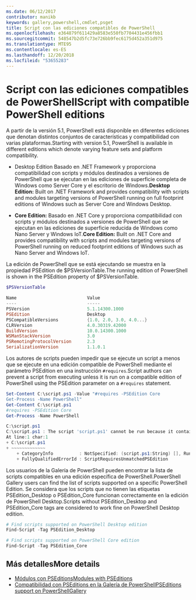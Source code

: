 ```yaml
---
ms.date: 06/12/2017
contributor: manikb
keywords: gallery,powershell,cmdlet,psget
title: Script con las ediciones compatibles de PowerShell
ms.openlocfilehash: e364879f611429a8583e550fb7704431e456fbb1
ms.sourcegitcommit: 548547b2d5fc73e726bb9fec6175d452a351d975
ms.translationtype: MTE95
ms.contentlocale: es-ES
ms.lasthandoff: 12/20/2018
ms.locfileid: "53655283"
---
```

# <a name="script-with-compatible-powershell-editions"></a><span data-ttu-id="fd21f-103">Script con las ediciones compatibles de PowerShell</span><span class="sxs-lookup"><span data-stu-id="fd21f-103">Script with compatible PowerShell editions</span></span>

<span data-ttu-id="fd21f-104">A partir de la versión 5.1, PowerShell está disponible en diferentes ediciones que denotan distintos conjuntos de características y compatibilidad con varias plataformas.</span><span class="sxs-lookup"><span data-stu-id="fd21f-104">Starting with version 5.1, PowerShell is available in different editions which denote varying feature sets and platform compatibility.</span></span>

- <span data-ttu-id="fd21f-105">Desktop Edition Basado en .NET Framework y proporciona compatibilidad con scripts y módulos destinados a versiones de PowerShell que se ejecutan en las ediciones de superficie completa de Windows como Server Core y el escritorio de Windows.</span><span class="sxs-lookup"><span data-stu-id="fd21f-105">**Desktop Edition:** Built on .NET Framework and provides compatibility with scripts and modules targeting versions of PowerShell running on full footprint editions of Windows such as Server Core and Windows Desktop.</span></span>

- <span data-ttu-id="fd21f-106">**Core Edition:** Basado en .NET Core y proporciona compatibilidad con scripts y módulos destinados a versiones de PowerShell que se ejecutan en las ediciones de superficie reducida de Windows como Nano Server y Windows IoT.</span><span class="sxs-lookup"><span data-stu-id="fd21f-106">**Core Edition:** Built on .NET Core and provides compatibility with scripts and modules targeting versions of PowerShell running on reduced footprint editions of Windows such as Nano Server and Windows IoT.</span></span>

<span data-ttu-id="fd21f-107">La edición de PowerShell que se está ejecutando se muestra en la propiedad PSEdition de $PSVersionTable.</span><span class="sxs-lookup"><span data-stu-id="fd21f-107">The running edition of PowerShell is shown in the PSEdition property of $PSVersionTable.</span></span>

```powershell
$PSVersionTable

Name                           Value
----                           -----
PSVersion                      5.1.14300.1000
PSEdition                      Desktop
PSCompatibleVersions           {1.0, 2.0, 3.0, 4.0...}
CLRVersion                     4.0.30319.42000
BuildVersion                   10.0.14300.1000
WSManStackVersion              3.0
PSRemotingProtocolVersion      2.3
SerializationVersion           1.1.0.1
```

<span data-ttu-id="fd21f-108">Los autores de scripts pueden impedir que se ejecute un script a menos que se ejecute en una edición compatible de PowerShell mediante el parámetro PSEdition en una instrucción `#requires`.</span><span class="sxs-lookup"><span data-stu-id="fd21f-108">Script authors can prevent a script from executing unless it is run on a compatible edition of PowerShell using the PSEdition parameter on a `#requires` statement.</span></span>

```powershell
Set-Content C:\script.ps1 -Value "#requires -PSEdition Core
Get-Process -Name PowerShell"
Get-Content C:\script.ps1
#requires -PSEdition Core
Get-Process -Name PowerShell

C:\script.ps1
C:\script.ps1 : The script 'script.ps1' cannot be run because it contained a "#requires" statement for PowerShell editions 'Core'. The edition of PowerShell that is required by the script does not match the currently running PowerShell Desktop edition.
At line:1 char:1
+ C:\script.ps1
+ ~~~~~~~~~~~~~
    + CategoryInfo          : NotSpecified: (script.ps1:String) [], RuntimeException
    + FullyQualifiedErrorId : ScriptRequiresUnmatchedPSEdition
```

<span data-ttu-id="fd21f-109">Los usuarios de la Galería de PowerShell pueden encontrar la lista de scripts compatibles en una edición específica de PowerShell.</span><span class="sxs-lookup"><span data-stu-id="fd21f-109">PowerShell Gallery users can find the list of scripts supported on a specific PowerShell Edition.</span></span>
<span data-ttu-id="fd21f-110">Se considera que los scripts que no tienen las etiquetas PSEdition_Desktop o PSEdition_Core funcionan correctamente en la edición de PowerShell Desktop.</span><span class="sxs-lookup"><span data-stu-id="fd21f-110">Scripts without PSEdition_Desktop and PSEdition_Core tags are considered to work fine on PowerShell Desktop edition.</span></span>

```powershell
# Find scripts supported on PowerShell Desktop edition
Find-Script -Tag PSEdition_Desktop

# Find scripts supported on PowerShell Core edition
Find-Script -Tag PSEdition_Core
```

## <a name="more-details"></a><span data-ttu-id="fd21f-111">Más detalles</span><span class="sxs-lookup"><span data-stu-id="fd21f-111">More details</span></span>

- [<span data-ttu-id="fd21f-112">Módulos con PSEditions</span><span class="sxs-lookup"><span data-stu-id="fd21f-112">Modules with PSEditions</span></span>](module-psedition-support.md)
- [<span data-ttu-id="fd21f-113">Compatibilidad con PSEditions en la Galería de PowerShell</span><span class="sxs-lookup"><span data-stu-id="fd21f-113">PSEditions support on PowerShellGallery</span></span>](../how-to/finding-packages/searching-by-compatibility.md)
